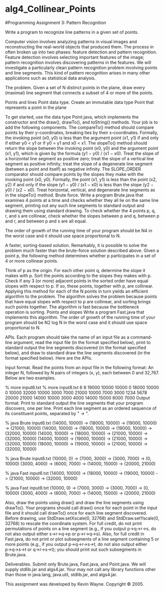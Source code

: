 # alg4_Collinear_Points

#Programming Assignment 3: Pattern Recognition


Write a program to recognize line patterns in a given set of points.

Computer vision involves analyzing patterns in visual images and reconstructing the real-world objects that produced them. The process in often broken up into two phases: feature detection and pattern recognition. Feature detection involves selecting important features of the image; pattern recognition involves discovering patterns in the features. We will investigate a particularly clean pattern recognition problem involving points and line segments. This kind of pattern recognition arises in many other applications such as statistical data analysis.

The problem. Given a set of N distinct points in the plane, draw every (maximal) line segment that connects a subset of 4 or more of the points.

Points and lines
Point data type. Create an immutable data type Point that represents a point in the plane 

To get started, use the data type Point.java, which implements the constructor and the draw(), drawTo(), and toString() methods. Your job is to add the following components.
The compareTo() method should compare points by their y-coordinates, breaking ties by their x-coordinates. Formally, the invoking point (x0, y0) is less than the argument point (x1, y1) if and only if either y0 < y1 or if y0 = y1 and x0 < x1.
The slopeTo() method should return the slope between the invoking point (x0, y0) and the argument point (x1, y1), which is given by the formula (y1 − y0) / (x1 − x0). Treat the slope of a horizontal line segment as positive zero; treat the slope of a vertical line segment as positive infinity; treat the slope of a degenerate line segment (between a point and itself) as negative infinity.
The SLOPE_ORDER comparator should compare points by the slopes they make with the invoking point (x0, y0). Formally, the point (x1, y1) is less than the point (x2, y2) if and only if the slope (y1 − y0) / (x1 − x0) is less than the slope (y2 − y0) / (x2 − x0). Treat horizontal, vertical, and degenerate line segments as in the slopeTo() method.
Brute force. Write a program Brute.java that examines 4 points at a time and checks whether they all lie on the same line segment, printing out any such line segments to standard output and drawing them using standard drawing. To check whether the 4 points p, q, r, and s are collinear, check whether the slopes between p and q, between p and r, and between p and s are all equal.

The order of growth of the running time of your program should be N4 in the worst case and it should use space proportional to N.

A faster, sorting-based solution. Remarkably, it is possible to solve the problem much faster than the brute-force solution described above. Given a point p, the following method determines whether p participates in a set of 4 or more collinear points.

Think of p as the origin.
For each other point q, determine the slope it makes with p.
Sort the points according to the slopes they makes with p.
Check if any 3 (or more) adjacent points in the sorted order have equal slopes with respect to p. If so, these points, together with p, are collinear.
Applying this method for each of the N points in turn yields an efficient algorithm to the problem. The algorithm solves the problem because points that have equal slopes with respect to p are collinear, and sorting brings such points together. The algorithm is fast because the bottleneck operation is sorting.
Points and slopes
Write a program Fast.java that implements this algorithm. The order of growth of the running time of your program should be N2 log N in the worst case and it should use space proportional to N.

APIs. Each program should take the name of an input file as a command-line argument, read the input file (in the format specified below), print to standard output the line segments discovered (in the format specified below), and draw to standard draw the line segments discovered (in the format specified below). Here are the APIs.


Input format. Read the points from an input file in the following format: An integer N, followed by N pairs of integers (x, y), each between 0 and 32,767. Below are two examples.

% more input6.txt       % more input8.txt
6                       8
19000  10000             10000      0
18000  10000                 0  10000
32000  10000              3000   7000
21000  10000              7000   3000
 1234   5678             20000  21000
14000  10000              3000   4000
                         14000  15000
                          6000   7000
Output format. Print to standard output the line segments that your program discovers, one per line. Print each line segment as an ordered sequence of its constituent points, separated by " -> ".

% java Brute input6.txt
(14000, 10000) -> (18000, 10000) -> (19000, 10000) -> (21000, 10000)
(14000, 10000) -> (18000, 10000) -> (19000, 10000) -> (32000, 10000)
(14000, 10000) -> (18000, 10000) -> (21000, 10000) -> (32000, 10000)
(14000, 10000) -> (19000, 10000) -> (21000, 10000) -> (32000, 10000)
(18000, 10000) -> (19000, 10000) -> (21000, 10000) -> (32000, 10000)

% java Brute input8.txt
(10000, 0) -> (7000, 3000) -> (3000, 7000) -> (0, 10000) 
(3000, 4000) -> (6000, 7000) -> (14000, 15000) -> (20000, 21000) 

% java Fast input6.txt
(14000, 10000) -> (18000, 10000) -> (19000, 10000) -> (21000, 10000) -> (32000, 10000) 

% java Fast input8.txt
(10000, 0) -> (7000, 3000) -> (3000, 7000) -> (0, 10000)
(3000, 4000) -> (6000, 7000) -> (14000, 15000) -> (20000, 21000)

Also, draw the points using draw() and draw the line segments using drawTo(). Your programs should call draw() once for each point in the input file and it should call drawTo() once for each line segment discovered. Before drawing, use StdDraw.setXscale(0, 32768) and StdDraw.setYscale(0, 32768) to rescale the coordinate system.
For full credit, do not print permutations of points on a line segment (e.g., if you output p→q→r→s, do not also output either s→r→q→p or p→r→q→s). Also, for full credit in Fast.java, do not print or plot subsegments of a line segment containing 5 or more points (e.g., if you output p→q→r→s→t, do not also output either p→q→s→t or q→r→s→t); you should print out such subsegments in Brute.java.

Deliverables. Submit only Brute.java, Fast.java, and Point.java. We will supply stdlib.jar and algs4.jar. Your may not call any library functions other than those in java.lang, java.util, stdlib.jar, and algs4.jar.

This assignment was developed by Kevin Wayne. 
Copyright © 2005.

